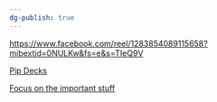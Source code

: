 ```yaml
---
dg-publish: true
---
```


https://www.facebook.com/reel/1283854089115658?mibextid=0NULKw&fs=e&s=TIeQ9V

[Pip Decks](https://pipdecks.com/pages/storyteller-tactics-card-deck?utm_source=facebook&utm_medium=cpc&utm_campaign=23851776982200126&utm_content=23851830904930126&utm_term=23851831010100126&trc_mcmp_id=23851776982200126&trc_mag_id=23851830904930126&trc_mad_id=23851831010100126&fbclid=IwAR2XyrpM7OFla6ESbtsd5FA2TJtLgrekPxk5SroGkS6rn_881tIrzrzmM_I_aem_AfMGTSUR0q9lqAQjDG4KrpOfWRERjjLLkDGZFGsK5-LUk7T6ZTr3jH5euodFlGBezUkTZT7dN5ORakY4BuQ0lSOluqeMgqco6ZPB2w4neyOqB4mztiM3pggjagrwVEFGE10&ad_id=23851831010100126&campaign_id=23851830904930126)


[Focus on the important stuff](https://www.facebook.com/reel/5606722932713452?fs=e&s=TIeQ9V&mibextid=0NULKw)
